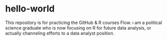 # hello-world
This repository is for practicing the GitHub &amp; R courses Flow. 
ı am a political science graduate who is now focusing on R for future data analysis, or actually channeling efforts to a data analyst position. 
